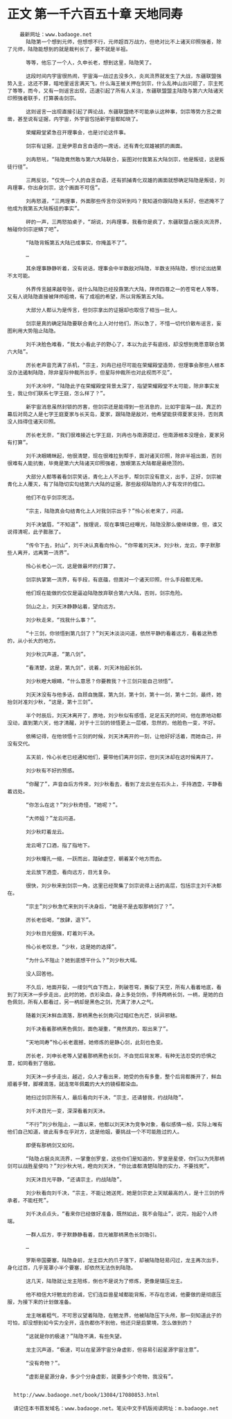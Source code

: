 # 正文 第一千六百五十章 天地同寿
        最新网址：www.badaoge.net
          陆隐第一个想到元师，但想想不行，元师超百万战力，但绝对比不上诸天印照强者，除了元师，陆隐能想到的就是裁判长了，要不就是半祖。
      
          等等，他忘了一个人，久申长老，想到这里，陆隐笑了。
      
          这段时间内宇宙很热闹，宇宙海一战过去没多久，炎岚流界就发生了大战，东疆联盟强势入主，这还不算，暗地里谣言满天飞，什么海王被关押在剑宗，什么乱神山出问题了，宗主死了等等，而今，又有一则谣言出现，迅速引起了所有人关注，东疆联盟盟主陆隐与第六大陆诸天印照强者联手，打算袭击剑宗。
      
          这则谣言一出现直接引起了舆论战，东疆联盟绝不可能承认这种事，剑宗等势力言之凿凿，甚至说有证据，内宇宙，外宇宙包括新宇宙都知晓了。
      
          荣耀殿堂紧急召开理事会，也是讨论这件事。
      
          剑宗有证据，正是伊恩自言自语的一席话，还有青化双雄被抓的画面。
      
          刘冉怒吼，“陆隐竟然敢与第六大陆联合，妄图对付我第五大陆剑宗，他是叛徒，这是叛徒行径”。
      
          三两反驳，“仅凭一个人的自言自语，还有抓捕青化双雄的画面就想确定陆隐是叛徒，刘冉理事，你出身剑宗，这个画面不可信”。
      
          刘冉怒道，“三两理事，外面那些传言你没听到吗？我知道你跟陆隐关系好，但遮掩不了他成为我第五大陆叛徒的事实”。
      
          砰的一声，三两怒拍桌子，“胡说，刘冉理事，我看你是疯了，东疆联盟占据炎岚流界，触碰你剑宗逆鳞了吧”。
      
          “陆隐背叛第五大陆已成事实，你掩盖不了”。
      
          …
      
          其余理事静静听着，没有说话，理事会中半数敌对陆隐，半数支持陆隐，想讨论出结果不太可能。
      
          外界传言越来越夸张，说什么陆隐已经投靠第六大陆，拜师四尊之一的苍穹老人等等，又有人说陆隐直接被拜师祖境，有了成祖的希望，所以背叛第五大陆。
      
          大部分人都认为是传言，但剑宗拿出的证据却也取信了相当一批人。
      
          剑宗是真的确定陆隐要联合青化上人对付他们，所以急了，不惜一切代价散布谣言，妄图利用大势阻止陆隐。
      
          刘千决脸色难看，“我太小看此子的野心了，本以为此子有底线，却没想到竟愿意联合第六大陆”。
      
          厉长老声音充满了杀机，“宗主，刘冉已经尽可能在荣耀殿堂造势，但理事会那些人根本没办法遏制陆隐，除非星际仲裁所出手，但星际仲裁所也对此视而不见”。
      
          刘千决冷哼，“陆隐此子在荣耀殿堂背景太深了，指望荣耀殿堂不太可能，除非事实发生，我让你们联系七字王庭，怎么样了？”。
      
          新宇宙消息虽然封锁的厉害，但剑宗还是能得到一些消息的，比如宇宙海一战，真正的幕后对局之人是七字王庭夏家与长天岛，夏家，跟陆隐是敌对，他希望能获得夏家支持，否则真没人挡得住诸天印照。
      
          厉长老无奈，“我们很难接近七字王庭，刘冉也与南源提过，但南源根本没理会，夏家另有打算”。
      
          刘千决眼睛眯起，他很清楚，现在很难拉到帮手，面对诸天印照，除非半祖出面，否则很难有人能抗衡，毕竟是第六大陆诸天印照强者，放眼第五大陆都是最绝顶的。
      
          大部分人都等着看剑宗笑话，青化上人不出手，帮剑宗没有意义，出手，正好，剑宗被青化上人覆灭，有了陆隐切实勾结第六大陆的证据，那些敌视陆隐的人才有攻讦的借口。
      
          他们不在乎剑宗死活。
      
          “宗主，陆隐真会勾结青化上人对我剑宗出手？”怜心长老来了，问道。
      
          刘千决皱眉，“不知道”，按理说，现在事情已经曝光，陆隐没那么傻继续做，但，谁又说得清呢，此子膨胀了。
      
          “传令下去，封山”，刘千决认真看向怜心，“你带着刘天沐，刘少秋，龙云，李子默那些人离开，远离第一流界”。
      
          怜心长老心一沉，这是做最坏的打算了。
      
          剑宗执掌第一流界，有手段，有底蕴，但面对一个诸天印照，什么手段都无用。
      
          他们现在能做的仅仅是逼迫陆隐放弃联合第六大陆，否则，剑宗危险。
      
          剑山之上，刘天沐静静站着，望向远方。
      
          刘少秋走来，“找我什么事？”。
      
          “十三剑，你领悟到第几剑了？”刘天沐淡淡问道，依然平静的看着远方，看着这熟悉的，从小长大的地方。
      
          刘少秋沉声道，“第八剑”。
      
          “看清楚，这是，第九剑”，说着，刘天沐抬起长剑。
      
          刘少秋瞪大眼睛，“什么意思？你要教我？十三剑只能自己领悟”。
      
          刘天沐没有与他多话，自顾自施展，第九剑，第十剑，第十一剑，第十二剑，最终，她抬剑对准刘少秋，“这是，第十三剑”。
      
          半个时辰后，刘天沐离开了，原地，刘少秋似有感悟，足足五天的时间，他在原地动都没动，直到第六天，他才清醒，对于十三剑的领悟更上一层楼，忽然的，他脸色一变，不好。
      
          依稀记得，在他领悟十三剑的时候，刘天沐离开的一刻，让他好好活着，而她自己，并没有交代。
      
          五天前，怜心长老已经通知他们，要带他们离开剑宗，但刘天沐却在这时候离开了。
      
          刘少秋有不好的预感。
      
          “你醒了”，声音自后方传来，刘少秋看去，看到了龙云坐在石头上，手持酒壶，平静看着远处。
      
          “你怎么在这？”刘少秋奇怪，“她呢？”。
      
          “大师姐？”龙云问道。
      
          刘少秋盯着龙云。
      
          龙云喝了口酒，指了指地下。
      
          刘少秋瞳孔一缩，一跃而出，踏破虚空，朝着某个地方而去。
      
          龙云放下酒壶，看向远方，目光复杂。
      
          很快，刘少秋来到剑宗一角，这里已经聚集了剑宗说得上话的高层，包括宗主刘千决都在。
      
          “宗主”刘少秋急忙来到刘千决身后，“她是不是去取那柄剑了？”。
      
          厉长老低喝，“放肆，退下”。
      
          刘少秋目光倔强，盯着刘千决。
      
          怜心长老叹息，“少秋，这是她的选择”。
      
          “为什么不阻止？她到底想干什么？”刘少秋大喊。
      
          没人回答他。
      
          不久后，地面开裂，一缕剑气自下而上，刺破苍穹，撕裂了天空，所有人看着地底，看到了刘天沐一步步走出，此时的她，衣衫染血，身上多处剑伤，手持两柄长剑，一柄，是她的白色佩剑，所有人都看过，另一柄却是黑色之剑，充满了渗人之气。
      
          随着刘天沐鲜血滴落，那柄黑色长剑竟闪过暗红色光芒，妖异邪魅。
      
          刘千决看着那柄黑色佩剑，面色凝重，“竟然真的，取出来了”。
      
          “天地同寿”怜心长老震撼，她修炼的是静心剑，此刻也色变。
      
          厉长老，刘申长老等人望着那柄黑色长剑，不自觉后背发寒，有种无法忍受的恐惧之意，如同看到了宿敌。
      
          刘天沐一步步走出，越近，众人才看出来，她受的伤有多重，整个后背都撕开了，鲜血顺着手臂，脚裸滴落，就连常年佩戴的大大的镜框都染血。
      
          她扫过剑宗所有人，最后看向刘千决，“宗主，还请替我，约战陆隐”。
      
          刘千决目光一变，深深看着刘天沐。
      
          “不行”刘少秋阻止，一直以来，他都以刘天沐为竞争对象，看似感情一般，实际上唯有他们自己知道，彼此有多在乎对方，这是他姐，要挑战一个不可能胜过的人。
      
          即便有那柄剑又如何。
      
          “陆隐占据炎岚流界，一掌重创罗皇，这些你们是知道的，罗皇是星使，你们以为凭那柄剑可以战胜星使吗？”刘少秋大吼，瞪向刘天沐，“你比谁都清楚陆隐的实力，不要找死”。
      
          刘天沐目光平静，“还请宗主，约战陆隐”。
      
          刘少秋看向刘千决，“宗主，不能让她送死，她是剑宗史上天赋最高的人，是十三剑的传承者，不能枉死”。
      
          刘千决点点头，“看来你已经做好准备，既然如此，我不会阻止”，说完，抬起个人终端。
      
          一群人后方，李子默静静看着，目光被那柄黑色长剑吸引。
      
          …
      
          罗斯帝国要塞，陆隐身前，龙主巨大的爪子落下，却被陆隐轻易闪过，龙主再次出手，身化过百，几乎笼罩小半个要塞，却依然无法伤到陆隐。
      
          这几天，陆隐就让龙主陪练，倒也不是说为了修炼，更像是镇压龙主。
      
          他不相信大圩魍龙的忠诚，它们连巨兽星域都能背叛，不存在忠诚，他要做的是彻底压服，为接下来的计划做准备。
      
          龙主喘着粗气，不可思议望着陆隐，在魍龙界，他被陆隐压下头颅，那一刻知道此子的可怕，却没想到如今实力全开，连伤都伤不到他，他还只是启蒙境，怎么做到的？
      
          “这就是你的极速？”陆隐不满，有些失望。
      
          龙主沉声道，“极速，可以在星源宇宙分身虚影，但容易引起星源宇宙注意”。
      
          “没有奇物？”。
      
          “虚影是星源分身，多少个分身虚影，就要多少个奇物，我没有”。
      
      
      http://www.badaoge.net/book/13084/17080853.html
      
      请记住本书首发域名：www.badaoge.net。笔尖中文手机版阅读网址：m.badaoge.net